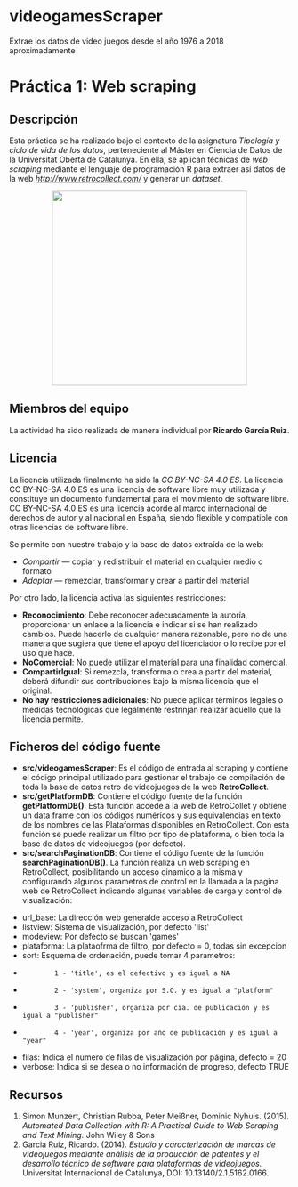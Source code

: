 # videogamesScraper
Extrae los datos de video juegos desde el año 1976 a 2018 aproximadamente

# Práctica 1: Web scraping

## Descripción

Esta práctica se ha realizado bajo el contexto de la asignatura _Tipología y ciclo de vida de los datos_, perteneciente al Máster en Ciencia de Datos de la Universitat Oberta de Catalunya. En ella, se aplican técnicas de _web scraping_ mediante el lenguaje de programación R para extraer así datos de la web _http://www.retrocollect.com/_ y generar un _dataset_.
<p align="center">
  <img src="http://www.retrocollect.com/videogamedatabase/public/images/various/RetroCollect-Logo.png" width="350"/>
</p>

## Miembros del equipo

La actividad ha sido realizada de manera individual por **Ricardo García Ruiz**.

## Licencia

La licencia utilizada finalmente ha sido la _CC BY-NC-SA 4.0 ES_.
La licencia CC BY-NC-SA 4.0 ES es una licencia de software libre muy utilizada y constituye un documento fundamental para el movimiento de software libre.
CC BY-NC-SA 4.0 ES es una licencia acorde al marco internacional de derechos de autor y al nacional en España, siendo flexible y compatible con otras licencias de software libre.

Se permite con nuestro trabajo y la base de datos extraída de la web:  

* *Compartir* — copiar y redistribuir el material en cualquier medio o formato
* *Adaptar* — remezclar, transformar y crear a partir del material

Por otro lado, la licencia activa las siguientes restricciones:  

* **Reconocimiento**: Debe reconocer adecuadamente la autoría, proporcionar un enlace a la licencia e indicar si se han realizado cambios. Puede hacerlo de cualquier manera razonable, pero no de una manera que sugiera que tiene el apoyo del licenciador o lo recibe por el uso que hace.
* **NoComercial**: No puede utilizar el material para una finalidad comercial.
* **CompartirIgual**: Si remezcla, transforma o crea a partir del material, deberá difundir sus contribuciones bajo la misma licencia que el original.
* **No hay restricciones adicionales**: No puede aplicar términos legales o medidas tecnológicas que legalmente restrinjan realizar aquello que la licencia permite.

## Ficheros del código fuente

* **src/videogamesScraper**: Es el código de entrada al scraping y contiene el código principal utilizado para gestionar el trabajo de compilación de toda la base de datos retro de videojuegos de la web **RetroCollect**.
* **src/getPlatformDB**: Contiene el código fuente de la función **getPlatformDB()**. Esta función accede a la web de RetroCollet y obtiene un data frame con los códigos numérícos y sus equivalencias en texto de los nombres de las Plataformas disponibles en RetroCollect. Con esta función se puede realizar un filtro por tipo de plataforma, o bien toda la base de datos de videojuegos (por defecto).
* **src/searchPaginationDB**: Contiene el código fuente de la función **searchPaginationDB()**. La función realiza un web scraping en RetroCollect, posibilitando un  acceso dinamico a la misma y configurando algunos parametros de control en la llamada a la pagina web de RetroCollect indicando algunas variables de carga y control de visualización:
+ url_base:   La dirección web generalde acceso a RetroCollect
+ listview:   Sistema de visualización, por defecto 'list'
+ modeview:   Por defecto se buscan 'games'
+ plataforma: La plataofrma de filtro, por defecto = 0, todas sin excepcion
+ sort:       Esquema de ordenación, puede tomar 4 parametros:
+             1 - 'title', es el defectivo y es igual a NA
+             2 - 'system', organiza por S.O. y es igual a "platform"
+             3 - 'publisher', organiza por cia. de publicación y es igual a "publisher"
+             4 - 'year', organiza por año de publicación y es igual a "year"
+ filas:      Indica el numero de filas de visualización por página, defecto = 20
+ verbose:    Indica si se desea o no información de progreso, defecto TRUE

## Recursos

1. Simon Munzert, Christian Rubba, Peter Meißner, Dominic Nyhuis. (2015). _Automated Data Collection with R: A Practical Guide to Web Scraping and Text Mining._ John Wiley & Sons
2. Garcia Ruiz, Ricardo. (2014). _Estudio y caracterización de marcas de videojuegos mediante análisis de la producción de patentes y el desarrollo técnico de software para plataformas de videojuegos._ Universitat Internacional de Catalunya, DOI: 10.13140/2.1.5162.0166. 
